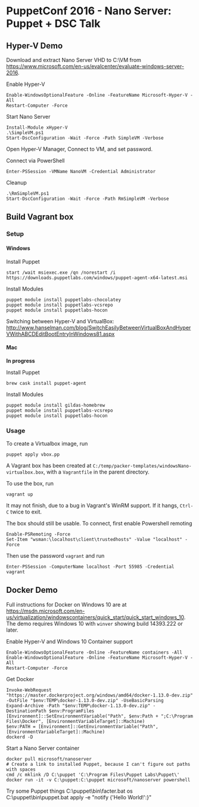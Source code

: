 # PuppetConf 2016 - Nano Server: Puppet + DSC Talk

## Hyper-V Demo

Download and extract Nano Server VHD to C:\VM from https://www.microsoft.com/en-us/evalcenter/evaluate-windows-server-2016.

Enable Hyper-V

    Enable-WindowsOptionalFeature -Online -FeatureName Microsoft-Hyper-V -All
    Restart-Computer -Force

Start Nano Server

    Install-Module xHyper-V
    .\SimpleVM.ps1
    Start-DscConfiguration -Wait -Force -Path SimpleVM -Verbose

Open Hyper-V Manager, Connect to VM, and set password.

Connect via PowerShell

    Enter-PSSession -VMName NanoVM -Credential Administrator

Cleanup

    .\RmSimpleVM.ps1
    Start-DscConfiguration -Wait -Force -Path RmSimpleVM -Verbose

## Build Vagrant box

### Setup

#### Windows

Install Puppet

    start /wait msiexec.exe /qn /norestart /i https://downloads.puppetlabs.com/windows/puppet-agent-x64-latest.msi

Install Modules

    puppet module install puppetlabs-chocolatey
    puppet module install puppetlabs-vcsrepo
    puppet module install puppetlabs-hocon

Switching between Hyper-V and VirtualBox: http://www.hanselman.com/blog/SwitchEasilyBetweenVirtualBoxAndHyperVWithABCDEditBootEntryInWindows81.aspx

#### Mac

**In progress**

Install Puppet

    brew cask install puppet-agent

Install Modules

    puppet module install gildas-homebrew
    puppet module install puppetlabs-vcsrepo
    puppet module install puppetlabs-hocon

### Usage

To create a Virtualbox image, run

    puppet apply vbox.pp

A Vagrant box has been created at `C:/temp/packer-templates/windowsNano-virtualbox.box`, with a `Vagrantfile` in the parent directory.

To use the box, run

    vagrant up

It may not finish, due to a bug in Vagrant's WinRM support. If it hangs, `Ctrl-C` twice to exit.

The box should still be usable. To connect, first enable Powershell remoting

    Enable-PSRemoting -Force
    Set-Item "wsman:\localhost\client\trustedhosts" -Value "localhost" -Force

Then use the password `vagrant` and run

    Enter-PSSession -ComputerName localhost -Port 55985 -Credential vagrant

## Docker Demo

Full instructions for Docker on Windows 10 are at https://msdn.microsoft.com/en-us/virtualization/windowscontainers/quick_start/quick_start_windows_10. The demo requires Windows 10 with `winver` showing build 14393.222 or later.

Enable Hyper-V and Windows 10 Container support

    Enable-WindowsOptionalFeature -Online -FeatureName containers -All
    Enable-WindowsOptionalFeature -Online -FeatureName Microsoft-Hyper-V -All
    Restart-Computer -Force

Get Docker

    Invoke-WebRequest "https://master.dockerproject.org/windows/amd64/docker-1.13.0-dev.zip" -OutFile "$env:TEMP\docker-1.13.0-dev.zip" -UseBasicParsing
    Expand-Archive -Path "$env:TEMP\docker-1.13.0-dev.zip" -DestinationPath $env:ProgramFiles
    [Environment]::SetEnvironmentVariable("Path", $env:Path + ";C:\Program Files\Docker", [EnvironmentVariableTarget]::Machine)
    $env:PATH = [Environment]::GetEnvironmentVariable("Path", [EnvironmentVariableTarget]::Machine)
    dockerd -D

Start a Nano Server container

    docker pull microsoft/nanoserver
    # Create a link to installed Puppet, because I can't figure out paths with spaces
    cmd /c mklink /D C:\puppet 'C:\Program Files\Puppet Labs\Puppet\'
    docker run -it -v C:\puppet:C:\puppet microsoft/nanoserver powershell

Try some Puppet things
    C:\puppet\bin\facter.bat os
    C:\puppet\bin\puppet.bat apply -e "notify {'Hello World!':}"
